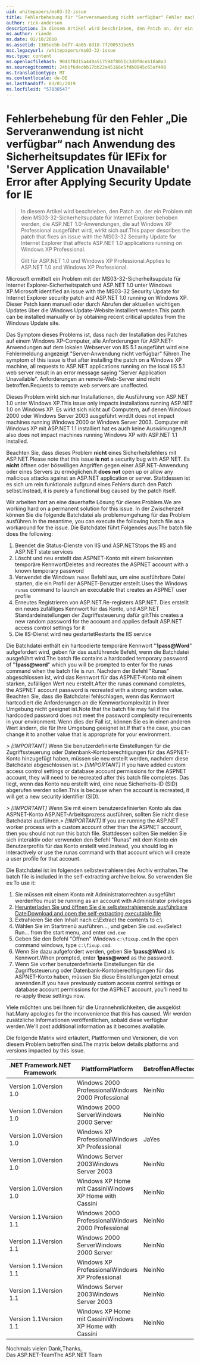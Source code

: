 ```yaml
---
uid: whitepapers/ms03-32-issue
title: Fehlerbehebung für "Serveranwendung nicht verfügbar" Fehler nach dem Anwenden von Sicherheitsupdates für IE | Microsoft-Dokumentation
author: rick-anderson
description: In diesem Artikel wird beschrieben, den Patch an, der ein Problem mit dem MS03-32-Sicherheitsupdate für Internet Explorer behoben werden, die ASP.NET 1.0-Anwendungen, die unter WLAN wirkt sich auf...
ms.author: riande
ms.date: 02/10/2010
ms.assetid: 1365eebb-bdf7-4a05-8d18-7f200531be55
msc.legacyurl: /whitepapers/ms03-32-issue
msc.type: content
ms.openlocfilehash: 9041f8d15a449a517594f8051c3d9f0ceb18a8a3
ms.sourcegitcommit: 24b1f6decbb17bb22a45166e5fdb0845c65af498
ms.translationtype: MT
ms.contentlocale: de-DE
ms.lasthandoff: 03/01/2019
ms.locfileid: "57038547"
---
```

<a name="fix-for-server-application-unavailable-error-after-applying-security-update-for-ie"></a><span data-ttu-id="c31c4-103">Fehlerbehebung für den Fehler „Die Serveranwendung ist nicht verfügbar“ nach Anwendung des Sicherheitsupdates für IE</span><span class="sxs-lookup"><span data-stu-id="c31c4-103">Fix for 'Server Application Unavailable' Error after Applying Security Update for IE</span></span>
====================
> <span data-ttu-id="c31c4-104">In diesem Artikel wird beschrieben, den Patch an, der ein Problem mit dem MS03-32-Sicherheitsupdate für Internet Explorer behoben werden, die ASP.NET 1.0-Anwendungen, die auf Windows XP Professional ausgeführt wird, wirkt sich auf.</span><span class="sxs-lookup"><span data-stu-id="c31c4-104">This paper describes the patch that fixes an issue with the MS03-32 Security Update for Internet Explorer that affects ASP.NET 1.0 applications running on Windows XP Professional.</span></span>
> 
> <span data-ttu-id="c31c4-105">Gilt für ASP.NET 1.0 und Windows XP Professional.</span><span class="sxs-lookup"><span data-stu-id="c31c4-105">Applies to ASP.NET 1.0 and Windows XP Professional.</span></span>


<span data-ttu-id="c31c4-106">Microsoft ermittelt ein Problem mit der MS03-32-Sicherheitsupdate für Internet Explorer-Sicherheitspatch und ASP.NET 1.0 unter Windows XP.</span><span class="sxs-lookup"><span data-stu-id="c31c4-106">Microsoft identified an issue with the MS03-32 Security Update for Internet Explorer security patch and ASP.NET 1.0 running on Windows XP.</span></span> <span data-ttu-id="c31c4-107">Dieser Patch kann manuell oder durch Abrufen der aktuellen wichtigen Updates über die Windows Update-Website installiert werden.</span><span class="sxs-lookup"><span data-stu-id="c31c4-107">This patch can be installed manually or by obtaining recent critical updates from the Windows Update site.</span></span>

<span data-ttu-id="c31c4-108">Das Symptom dieses Problems ist, dass nach der Installation des Patches auf einem Windows XP-Computer, alle Anforderungen für ASP.NET-Anwendungen auf dem lokalen Webserver von IIS 5.1 ausgeführt wird eine Fehlermeldung angezeigt "Server-Anwendung nicht verfügbar" führen.</span><span class="sxs-lookup"><span data-stu-id="c31c4-108">The symptom of this issue is that after installing the patch on a Windows XP machine, all requests to ASP.NET applications running on the local IIS 5.1 web server result in an error message saying "Server Application Unavailable".</span></span> <span data-ttu-id="c31c4-109">Anforderungen an remote-Web-Server sind nicht betroffen.</span><span class="sxs-lookup"><span data-stu-id="c31c4-109">Requests to remote web servers are unaffected.</span></span>

<span data-ttu-id="c31c4-110">Dieses Problem wirkt sich nur Installationen, die Ausführung von ASP.NET 1.0 unter Windows XP.</span><span class="sxs-lookup"><span data-stu-id="c31c4-110">This issue only impacts installations running ASP.NET 1.0 on Windows XP.</span></span> <span data-ttu-id="c31c4-111">Es wirkt sich nicht auf Computern, auf denen Windows 2000 oder Windows Server 2003 ausgeführt wird.</span><span class="sxs-lookup"><span data-stu-id="c31c4-111">It does not impact machines running Windows 2000 or Windows Server 2003.</span></span> <span data-ttu-id="c31c4-112">Computer mit Windows XP mit ASP.NET 1.1 installiert hat es auch keine Auswirkungen.</span><span class="sxs-lookup"><span data-stu-id="c31c4-112">It also does not impact machines running Windows XP with ASP.NET 1.1 installed.</span></span>

<span data-ttu-id="c31c4-113">Beachten Sie, dass dieses Problem **nicht** eines Sicherheitsfehlers mit ASP.NET.</span><span class="sxs-lookup"><span data-stu-id="c31c4-113">Please note that this issue **is not** a security bug with ASP.NET.</span></span> <span data-ttu-id="c31c4-114">Es **nicht** öffnen oder böswilligen Angriffen gegen einer ASP.NET-Anwendung oder eines Servers zu ermöglichen.</span><span class="sxs-lookup"><span data-stu-id="c31c4-114">It **does not** open up or allow any malicious attacks against an ASP.NET application or server.</span></span> <span data-ttu-id="c31c4-115">Stattdessen ist es sich um rein funktionale aufgrund eines Fehlers durch den Patch selbst.</span><span class="sxs-lookup"><span data-stu-id="c31c4-115">Instead, it is purely a functional bug caused by the patch itself.</span></span>

<span data-ttu-id="c31c4-116">Wir arbeiten hart an eine dauerhafte Lösung für dieses Problem.</span><span class="sxs-lookup"><span data-stu-id="c31c4-116">We are working hard on a permanent solution for this issue.</span></span> <span data-ttu-id="c31c4-117">In der Zwischenzeit können Sie die folgende Batchdatei als problemumgehung für das Problem ausführen.</span><span class="sxs-lookup"><span data-stu-id="c31c4-117">In the meantime, you can execute the following batch file as a workaround for the issue.</span></span> <span data-ttu-id="c31c4-118">Die Batchdatei führt Folgendes aus:</span><span class="sxs-lookup"><span data-stu-id="c31c4-118">The batch file does the following:</span></span>

1. <span data-ttu-id="c31c4-119">Beendet die Status-Dienste von IIS und ASP.NET</span><span class="sxs-lookup"><span data-stu-id="c31c4-119">Stops the IIS and ASP.NET state services</span></span>
2. <span data-ttu-id="c31c4-120">Löscht und neu erstellt das ASPNET-Konto mit einem bekannten temporäre Kennwort</span><span class="sxs-lookup"><span data-stu-id="c31c4-120">Deletes and recreates the ASPNET account with a known temporary password</span></span>
3. <span data-ttu-id="c31c4-121">Verwendet die Windows `runas` Befehl aus, um eine ausführbare Datei starten, die ein Profil der ASPNET-Benutzer erstellt.</span><span class="sxs-lookup"><span data-stu-id="c31c4-121">Uses the Windows `runas` command to launch an executable that creates an ASPNET user profile</span></span>
4. <span data-ttu-id="c31c4-122">Erneutes Registrieren von ASP.NET.</span><span class="sxs-lookup"><span data-stu-id="c31c4-122">Re-registers ASP.NET.</span></span> <span data-ttu-id="c31c4-123">Dies erstellt ein neues zufälliges Kennwort für das Konto, und ASP.NET Standardeinstellungen der Zugriffssteuerung dafür gilt</span><span class="sxs-lookup"><span data-stu-id="c31c4-123">This creates a new random password for the account and applies default ASP.NET access control settings for it</span></span>
5. <span data-ttu-id="c31c4-124">Die IIS-Dienst wird neu gestartet</span><span class="sxs-lookup"><span data-stu-id="c31c4-124">Restarts the IIS service</span></span>

<span data-ttu-id="c31c4-125">Die Batchdatei enthält ein hartcodierte temporäre Kennwort "<strong>1pass\@Word</strong>" aufgefordert wird, geben für das ausführende Befehl, wenn die Batchdatei ausgeführt wird.</span><span class="sxs-lookup"><span data-stu-id="c31c4-125">The batch file contains a hardcoded temporary password of "<strong>1pass\@word</strong>" which you will be prompted to enter for the runas command when the batch file is run.</span></span> <span data-ttu-id="c31c4-126">Nachdem der Befehl "Runas" abgeschlossen ist, wird das Kennwort für das ASPNET-Konto mit einem starken, zufälligen Wert neu erstellt.</span><span class="sxs-lookup"><span data-stu-id="c31c4-126">After the runas command completes, the ASPNET account password is recreated with a strong random value.</span></span> <span data-ttu-id="c31c4-127">Beachten Sie, dass die Batchdatei fehlschlagen, wenn das Kennwort hartcodiert die Anforderungen an die Kennwortkomplexität in Ihrer Umgebung nicht geeignet ist.</span><span class="sxs-lookup"><span data-stu-id="c31c4-127">Note that the batch file may fail if the hardcoded password does not meet the password complexity requirements in your environment.</span></span> <span data-ttu-id="c31c4-128">Wenn dies der Fall ist, können Sie es in einen anderen Wert ändern, die für Ihre Umgebung geeignet ist.</span><span class="sxs-lookup"><span data-stu-id="c31c4-128">If that's the case, you can change it to another value that is appropriate for your environment.</span></span>

<span data-ttu-id="c31c4-129">*> [!IMPORTANT]* Wenn Sie benutzerdefinierte Einstellungen für die Zugriffssteuerung oder Datenbank-Kontoberechtigungen für das ASPNET-Konto hinzugefügt haben, müssen sie neu erstellt werden, nachdem diese Batchdatei abgeschlossen ist.</span><span class="sxs-lookup"><span data-stu-id="c31c4-129">*> [!IMPORTANT]* If you have added custom access control settings or database account permissions for the ASPNET account, they will need to be recreated after this batch file completes.</span></span> <span data-ttu-id="c31c4-130">Das liegt, wenn das Konto neu erstellt wird, eine neue Sicherheits-ID (SID) abgerufen werden sollen.</span><span class="sxs-lookup"><span data-stu-id="c31c4-130">This is because when the account is recreated, it will get a new security identifier (SID).</span></span>

<span data-ttu-id="c31c4-131">*> [!IMPORTANT]* Wenn Sie mit einem benutzerdefinierten Konto als das ASPNET-Konto ASP.NET-Arbeitsprozess ausführen, sollten Sie nicht diese Batchdatei ausführen.</span><span class="sxs-lookup"><span data-stu-id="c31c4-131">*> [!IMPORTANT]* If you are running the ASP.NET worker process with a custom account other than the ASPNET account, then you should not run this batch file.</span></span> <span data-ttu-id="c31c4-132">Stattdessen sollten Sie melden Sie sich interaktiv oder verwenden den Befehl "Runas" mit dem Konto ein Benutzerprofils für das Konto erstellt wird.</span><span class="sxs-lookup"><span data-stu-id="c31c4-132">Instead, you should log in interactively or use the runas command with that account which will create a user profile for that account.</span></span>

<span data-ttu-id="c31c4-133">Die Batchdatei ist im folgenden selbstextrahierendes Archiv enthalten.</span><span class="sxs-lookup"><span data-stu-id="c31c4-133">The batch file is included in the self-extracting archive below.</span></span> <span data-ttu-id="c31c4-134">So verwenden Sie es:</span><span class="sxs-lookup"><span data-stu-id="c31c4-134">To use it:</span></span>

1. <span data-ttu-id="c31c4-135">Sie müssen mit einem Konto mit Administratorrechten ausgeführt werden</span><span class="sxs-lookup"><span data-stu-id="c31c4-135">You must be running as an account with Administrator privileges</span></span>
2. [<span data-ttu-id="c31c4-136">Herunterladen Sie und öffnen Sie die selbstextrahierende ausführbare Datei</span><span class="sxs-lookup"><span data-stu-id="c31c4-136">Download and open the self-extracting executable file</span></span>](ms03-32-issue/_static/fixup1.exe)
3. <span data-ttu-id="c31c4-137">Extrahieren Sie den Inhalt nach c:\\</span><span class="sxs-lookup"><span data-stu-id="c31c4-137">Extract the contents to c:\\</span></span>
4. <span data-ttu-id="c31c4-138">Wählen Sie im Startmenü ausführen..., und geben Sie `cmd.exe`</span><span class="sxs-lookup"><span data-stu-id="c31c4-138">Select Run... from the start menu, and enter `cmd.exe`</span></span>
5. <span data-ttu-id="c31c4-139">Geben Sie den Befehl "Öffnen" Windows `c:\fixup.cmd`.</span><span class="sxs-lookup"><span data-stu-id="c31c4-139">In the open command windows, type `c:\fixup.cmd`.</span></span>
6. <span data-ttu-id="c31c4-140">Wenn Sie dazu aufgefordert werden, geben Sie <strong>1pass\@Word</strong> als Kennwort.</span><span class="sxs-lookup"><span data-stu-id="c31c4-140">When prompted, enter <strong>1pass\@word</strong> as the password.</span></span>
7. <span data-ttu-id="c31c4-141">Wenn Sie vorher benutzerdefinierte Einstellungen für die Zugriffssteuerung oder Datenbank-Kontoberechtigungen für das ASPNET-Konto haben, müssen Sie diese Einstellungen jetzt erneut anwenden.</span><span class="sxs-lookup"><span data-stu-id="c31c4-141">If you have previously custom access control settings or database account permissions for the ASPNET account, you'll need to re-apply these settings now.</span></span>

<span data-ttu-id="c31c4-142">Viele möchten uns bei Ihnen für die Unannehmlichkeiten, die ausgelöst hat.</span><span class="sxs-lookup"><span data-stu-id="c31c4-142">Many apologies for the inconvenience that this has caused.</span></span> <span data-ttu-id="c31c4-143">Wir werden zusätzliche Informationen veröffentlichen, sobald diese verfügbar werden.</span><span class="sxs-lookup"><span data-stu-id="c31c4-143">We'll post additional information as it becomes available.</span></span>

<span data-ttu-id="c31c4-144">Die folgende Matrix wird erläutert, Plattformen und Versionen, die von diesem Problem betroffen sind.</span><span class="sxs-lookup"><span data-stu-id="c31c4-144">The matrix below details platforms and versions impacted by this issue.</span></span>

| <span data-ttu-id="c31c4-145">.NET Framework</span><span class="sxs-lookup"><span data-stu-id="c31c4-145">.NET Framework</span></span> | <span data-ttu-id="c31c4-146">Plattform</span><span class="sxs-lookup"><span data-stu-id="c31c4-146">Platform</span></span> | <span data-ttu-id="c31c4-147">Betroffen</span><span class="sxs-lookup"><span data-stu-id="c31c4-147">Affected</span></span> |
| --- | --- | --- |
| <span data-ttu-id="c31c4-148">Version 1.0</span><span class="sxs-lookup"><span data-stu-id="c31c4-148">Version 1.0</span></span> | <span data-ttu-id="c31c4-149">Windows 2000 Professional</span><span class="sxs-lookup"><span data-stu-id="c31c4-149">Windows 2000 Professional</span></span> | <span data-ttu-id="c31c4-150">Nein</span><span class="sxs-lookup"><span data-stu-id="c31c4-150">No</span></span> |
| <span data-ttu-id="c31c4-151">Version 1.0</span><span class="sxs-lookup"><span data-stu-id="c31c4-151">Version 1.0</span></span> | <span data-ttu-id="c31c4-152">Windows 2000 Server</span><span class="sxs-lookup"><span data-stu-id="c31c4-152">Windows 2000 Server</span></span> | <span data-ttu-id="c31c4-153">Nein</span><span class="sxs-lookup"><span data-stu-id="c31c4-153">No</span></span> |
| <span data-ttu-id="c31c4-154">Version 1.0</span><span class="sxs-lookup"><span data-stu-id="c31c4-154">Version 1.0</span></span> | <span data-ttu-id="c31c4-155">Windows XP Professional</span><span class="sxs-lookup"><span data-stu-id="c31c4-155">Windows XP Professional</span></span> | <span data-ttu-id="c31c4-156">Ja</span><span class="sxs-lookup"><span data-stu-id="c31c4-156">Yes</span></span> |
| <span data-ttu-id="c31c4-157">Version 1.0</span><span class="sxs-lookup"><span data-stu-id="c31c4-157">Version 1.0</span></span> | <span data-ttu-id="c31c4-158">Windows Server 2003</span><span class="sxs-lookup"><span data-stu-id="c31c4-158">Windows Server 2003</span></span> | <span data-ttu-id="c31c4-159">Nein</span><span class="sxs-lookup"><span data-stu-id="c31c4-159">No</span></span> |
| <span data-ttu-id="c31c4-160">Version 1.0</span><span class="sxs-lookup"><span data-stu-id="c31c4-160">Version 1.0</span></span> | <span data-ttu-id="c31c4-161">Windows XP Home mit Cassini</span><span class="sxs-lookup"><span data-stu-id="c31c4-161">Windows XP Home with Cassini</span></span> | <span data-ttu-id="c31c4-162">Nein</span><span class="sxs-lookup"><span data-stu-id="c31c4-162">No</span></span> |
| <span data-ttu-id="c31c4-163">Version 1.1</span><span class="sxs-lookup"><span data-stu-id="c31c4-163">Version 1.1</span></span> | <span data-ttu-id="c31c4-164">Windows 2000 Professional</span><span class="sxs-lookup"><span data-stu-id="c31c4-164">Windows 2000 Professional</span></span> | <span data-ttu-id="c31c4-165">Nein</span><span class="sxs-lookup"><span data-stu-id="c31c4-165">No</span></span> |
| <span data-ttu-id="c31c4-166">Version 1.1</span><span class="sxs-lookup"><span data-stu-id="c31c4-166">Version 1.1</span></span> | <span data-ttu-id="c31c4-167">Windows 2000 Server</span><span class="sxs-lookup"><span data-stu-id="c31c4-167">Windows 2000 Server</span></span> | <span data-ttu-id="c31c4-168">Nein</span><span class="sxs-lookup"><span data-stu-id="c31c4-168">No</span></span> |
| <span data-ttu-id="c31c4-169">Version 1.1</span><span class="sxs-lookup"><span data-stu-id="c31c4-169">Version 1.1</span></span> | <span data-ttu-id="c31c4-170">Windows XP Professional</span><span class="sxs-lookup"><span data-stu-id="c31c4-170">Windows XP Professional</span></span> | <span data-ttu-id="c31c4-171">Nein</span><span class="sxs-lookup"><span data-stu-id="c31c4-171">No</span></span> |
| <span data-ttu-id="c31c4-172">Version 1.1</span><span class="sxs-lookup"><span data-stu-id="c31c4-172">Version 1.1</span></span> | <span data-ttu-id="c31c4-173">Windows Server 2003</span><span class="sxs-lookup"><span data-stu-id="c31c4-173">Windows Server 2003</span></span> | <span data-ttu-id="c31c4-174">Nein</span><span class="sxs-lookup"><span data-stu-id="c31c4-174">No</span></span> |
| <span data-ttu-id="c31c4-175">Version 1.1</span><span class="sxs-lookup"><span data-stu-id="c31c4-175">Version 1.1</span></span> | <span data-ttu-id="c31c4-176">Windows XP Home mit Cassini</span><span class="sxs-lookup"><span data-stu-id="c31c4-176">Windows XP Home with Cassini</span></span> | <span data-ttu-id="c31c4-177">Nein</span><span class="sxs-lookup"><span data-stu-id="c31c4-177">No</span></span> |

<span data-ttu-id="c31c4-178">Nochmals vielen Dank,</span><span class="sxs-lookup"><span data-stu-id="c31c4-178">Thanks,</span></span>   
 <span data-ttu-id="c31c4-179">Das ASP.NET-Team</span><span class="sxs-lookup"><span data-stu-id="c31c4-179">The ASP.NET Team</span></span>
